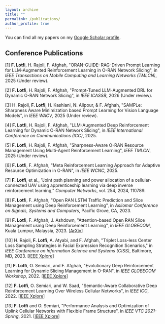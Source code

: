 ```yaml
---
layout: archive
title: ""
permalink: /publications/
author_profile: true
---
```


You can find all my papers on my [Google Scholar profile](https://scholar.google.com/citations?user=eM8A4qEAAAAJ&hl=en).



Conference Publications
---------------------

[1] **F. Lotfi**, H. Rajoli, F. Afghah, "ORAN-GUIDE: RAG-Driven Prompt Learning for LLM-Augmented Reinforcement Learning in O-RAN Network Slicing", in *IEEE Transactions on Mobile Computing and Learning Networks (TMLCN)*, 2025 (Under review).

[2] **F. Lotfi**, H. Rajoli, F. Afghah, "Prompt-Tuned LLM-Augmented DRL for Dynamic O-RAN Network Slicing", in *IEEE ICASSB*, 2026 (Under review).

[3] H. Rajoli, **F. Lotfi**, H. Kashiani, N. Alipour, & F. Afghah, "SAMPLe: Sharpness Aware Minimization based Prompt Learning for Vision Language Models", in *IEEE WACV*, 2025 (Under review).

[4] **F. Lotfi**, H. Rajoli, F. Afghah, "LLM-Augmented Deep Reinforcement Learning for Dynamic O-RAN Network Slicing", in *IEEE International Conference on Communications (ICC)*, 2025. 

[5] **F. Lotfi**, H. Rajoli, F. Afghah, "Sharpness-Aware O-RAN Resource Management Using Multi-Agent Reinforcement Learning", *IEEE TMLCN*, 2025 (Under review).

[6] **F. Lotfi**, F. Afghah, "Meta Reinforcement Learning Approach for Adaptive Resource Optimization in O-RAN", in *IEEE WCNC*, 2025.

[7] **F. Lotfi**, et al., "Joint path planning and power allocation of a cellular-connected UAV using apprenticeship learning via deep inverse reinforcement learning," <i>Computer Networks</i>, vol. 254, 2024, 110789.

[8] **F. Lotfi**, F. Afghah, "Open RAN LSTM Traffic Prediction and Slice Management using Deep Reinforcement Learning", in *Asilomar Conference on Signals, Systems and Computers*, Pacific Grove, CA, 2023.

[9] **F. Lotfi**, F. Afghah, J. Ashdown, "Attention-based Open RAN Slice Management using Deep Reinforcement Learning", in *IEEE GLOBECOM*, Kuala Lumpur, Malaysia, 2023. [[ArXiv](https://arxiv.org/abs/2306.09490)]

[10] H. Rajoli, **F. Lotfi**, A. Atyabi, and F. Afghah, "Triplet Loss-less Center Loss Sampling Strategies in Facial Expression Recognition Scenarios," in *IEEE Conference on Information Science and Systems (CISS)*, Baltimore, MD, 2023. [[IEEE Xplore](https://ieeexplore.ieee.org/abstract/document/10089734)]

[11] **F. Lotfi**, O. Semiari, and F. Afghah, "Evolutionary Deep Reinforcement Learning for Dynamic Slicing Management in O-RAN", in *IEEE GLOBECOM Workshop*, 2022. [[IEEE Xplore](https://ieeexplore.ieee.org/abstract/document/10008614)]

[12] **F. Lotfi**, O. Semiari, and W. Saad, "Semantic-Aware Collaborative Deep Reinforcement Learning Over Wireless Cellular Networks", in *IEEE ICC*, 2022. [[IEEE Xplore](https://ieeexplore.ieee.org/abstract/document/9839122)]

[13] **F. Lotfi** and O. Semiari, "Performance Analysis and Optimization of Uplink Cellular Networks with Flexible Frame Structure", in *IEEE VTC 2021-Spring*, 2021. [[IEEE Xplore](https://ieeexplore.ieee.org/abstract/document/9448665/)]


